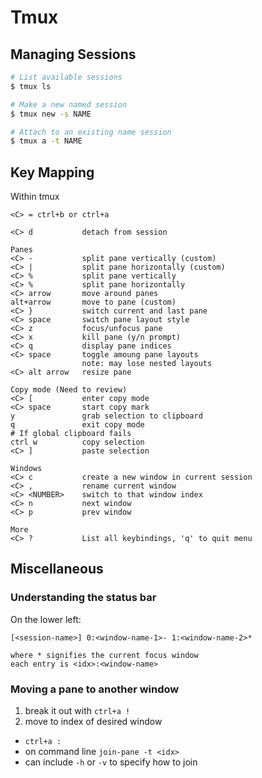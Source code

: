 # Tmux

## Managing Sessions

```sh
# List available sessions
$ tmux ls

# Make a new named session
$ tmux new -s NAME

# Attach to an existing name session
$ tmux a -t NAME
```

## Key Mapping

Within tmux

    <C> = ctrl+b or ctrl+a

    <C> d           detach from session

    Panes
    <C> -           split pane vertically (custom)
    <C> |           split pane horizontally (custom)
    <C> %           split pane vertically
    <C> %           split pane horizontally
    <C> arrow       move around panes
    alt+arrow       move to pane (custom)
    <C> }           switch current and last pane
    <C> space       switch pane layout style
    <C> z           focus/unfocus pane
    <C> x           kill pane (y/n prompt)
    <C> q           display pane indices
    <C> space       toggle amoung pane layouts
                    note: may lose nested layouts
    <C> alt arrow   resize pane

    Copy mode (Need to review)
    <C> [           enter copy mode
    <C> space       start copy mark
    y               grab selection to clipboard
    q               exit copy mode
    # If global clipboard fails
    ctrl w          copy selection
    <C> ]           paste selection

    Windows
    <C> c           create a new window in current session
    <C> ,           rename current window
    <C> <NUMBER>    switch to that window index
    <C> n           next window
    <C> p           prev window

    More
    <C> ?           List all keybindings, 'q' to quit menu


## Miscellaneous

### Understanding the status bar

On the lower left:

```
[<session-name>] 0:<window-name-1>- 1:<window-name-2>*

where * signifies the current focus window
each entry is <idx>:<window-name>
```

### Moving a pane to another window

1) break it out with `ctrl+a !`
2) move to index of desired window

* `ctrl+a :`
* on command line `join-pane -t <idx>`
* can include `-h` or `-v` to specify how to join

